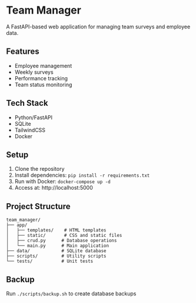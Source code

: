# Team Manager

A FastAPI-based web application for managing team surveys and employee data.

## Features
- Employee management
- Weekly surveys
- Performance tracking
- Team status monitoring

## Tech Stack
- Python/FastAPI
- SQLite
- TailwindCSS
- Docker

## Setup
1. Clone the repository
2. Install dependencies: `pip install -r requirements.txt`
3. Run with Docker: `docker-compose up -d`
4. Access at: http://localhost:5000

## Project Structure
```
team_manager/
├── app/
│   ├── templates/    # HTML templates
│   ├── static/       # CSS and static files
│   ├── crud.py      # Database operations
│   └── main.py      # Main application
├── data/            # SQLite database
├── scripts/         # Utility scripts
└── tests/           # Unit tests
```

## Backup
Run `./scripts/backup.sh` to create database backups